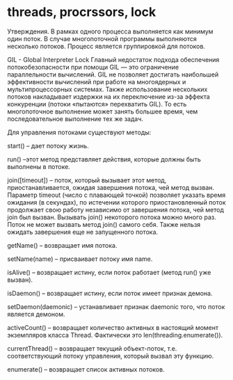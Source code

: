 # threads, procrssors, lock

Утверждения.
В рамках одного процесса выполняется как минимум один поток.
В случае многопоточной программы выполняются несколько потоков.
Процесс является группировкой для потоков.

GIL - Global Interpreter Lock
Главный недостаток подхода обеспечения потокобезопасности при помощи GIL — это ограничение параллельности вычислений. GIL не позволяет достигать наибольшей эффективности вычислений при работе на многоядерных и мультипроцессорных системах. Также использование нескольких потоков накладывает издержки на их переключение из-за эффекта конкуренции (потоки «пытаются» перехватить GIL). То есть многопоточное выполнение может занять большее время, чем последовательное выполнение тех же задач.


Для управления потоками существуют методы:

start() – дает потоку жизнь.

run() –этот метод представляет действия, которые должны быть выполнены в потоке.

join([timeout]) – поток, который вызывает этот метод, приостанавливается, ожидая завершения потока, чей метод вызван. Параметр timeout (число с плавающей точкой) позволяет указать время ожидания (в секундах), по истечении которого приостановленный поток продолжает свою работу независимо от завершения потока, чей метод join был вызван. Вызывать join() некоторого потока можно много раз. Поток не может вызвать метод join() самого себя. Также нельзя ожидать завершения еще не запущенного потока.

getName() – возвращает имя потока.

setName(name) – присваивает потоку имя name.

isAlive() – возвращает истину, если поток работает (метод run() уже вызван).

isDaemon() – возвращает истину, если поток имеет признак демона.

setDaemon(daemonic) – устанавливает признак daemonic того, что поток является демоном.

activeCount() – возвращает количество активных в настоящий момент экземпляров класса Thread. Фактически это len(threading.enumerate()).

currentThread() – возвращает текущий объект-поток, т.е. соответствующий потоку управления, который вызвал эту функцию.

enumerate() – возвращает список активных потоков.